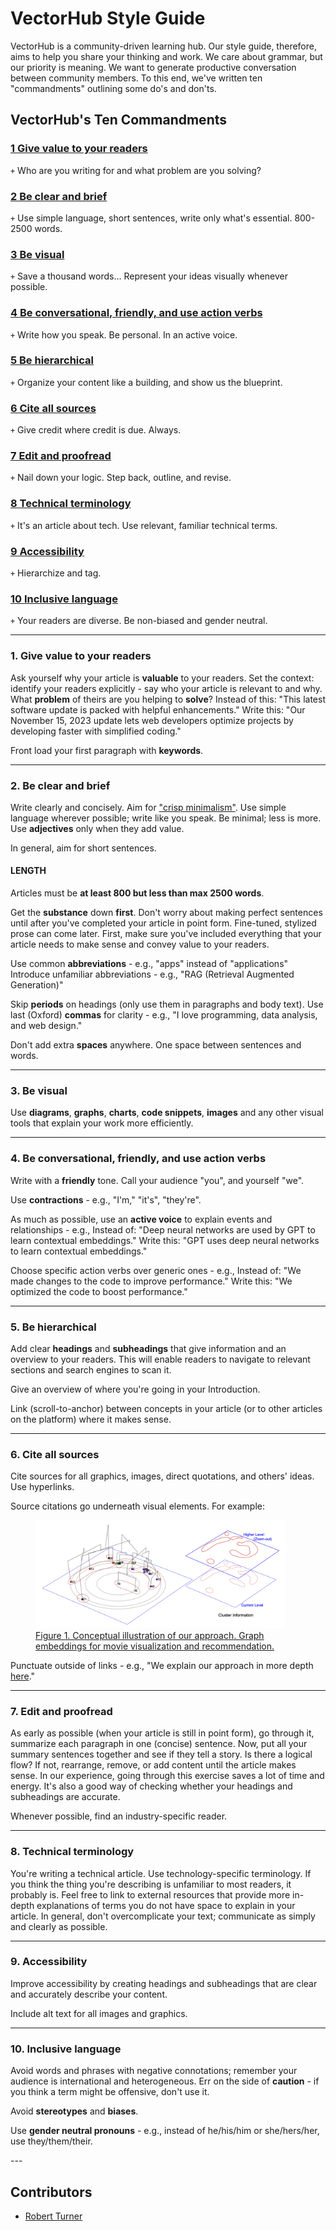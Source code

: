 <!-- TODO: Replace this text with a summary of article for SEO -->

# VectorHub Style Guide

VectorHub is a community-driven learning hub. Our style guide, therefore, aims to help you share your thinking and work. We care about grammar, but our priority is meaning. We want to generate productive conversation between community members. To this end, we've written ten "commandments" outlining some do's and don'ts.

## VectorHub's Ten Commandments

### [1 Give value to your readers](#section1)
`+` Who are you writing for and what problem are you solving?

### [2 Be clear and brief](#section2)
`+` Use simple language, short sentences, write only what's essential. 800-2500 words.

### [3 Be visual](#section3)
`+` Save a thousand words... Represent your ideas visually whenever possible.

### [4 Be conversational, friendly, and use action verbs](#section4)
`+` Write how you speak. Be personal. In an active voice.

### [5 Be hierarchical](#section5)
`+` Organize your content like a building, and show us the blueprint.

### [6 Cite all sources](#section6)
`+` Give credit where credit is due. Always.

### [7 Edit and proofread](#section7)
`+` Nail down your logic. Step back, outline, and revise. 

### [8 Technical terminology](#section8)
`+` It's an article about tech. Use relevant, familiar technical terms.

### [9 Accessibility](#section9)
`+` Hierarchize and tag.

### [10 Inclusive language](#section10)
`+` Your readers are diverse. Be non-biased and gender neutral.



---
### 1. Give value to your readers
<section id="section1">

Ask yourself why your article is **valuable** to your readers.
Set the context: identify your readers explicitly - say who your article is relevant to and why. What **problem** of theirs are you helping to **solve**?
Instead of this: "This latest software update is packed with helpful enhancements."
Write this: "Our November 15, 2023 update lets web developers optimize projects by developing faster with simplified coding."

Front load your first paragraph with **keywords**.

</section>

---
### 2. Be clear and brief
<section id="section2">

Write clearly and concisely. Aim for ["crisp minimalism"](https://learn.microsoft.com/en-us/style-guide/top-10-tips-style-voice).
Use simple language wherever possible; write like you speak.
Be minimal; less is more. Use **adjectives** only when they add value.

In general, aim for short sentences.

#### LENGTH
Articles must be **at least 800 but less than max 2500 words**.

Get the **substance** down **first**. Don't worry about making perfect sentences until after you've completed your article in point form. Fine-tuned, stylized prose can come later. First, make sure you've included everything that your article needs to make sense and convey value to your readers.

Use common **abbreviations** - e.g., "apps" instead of "applications"
Introduce unfamiliar abbreviations - e.g., "RAG (Retrieval Augmented Generation)"

Skip **periods** on headings (only use them in paragraphs and body text).
Use last (Oxford) **commas** for clarity - e.g., "I love programming, data analysis, and web design."

Don't add extra **spaces** anywhere. One space between sentences and words.

</section>

---
### 3. Be visual
<section id="section3">

Use **diagrams**, **graphs**, **charts**, **code snippets**, **images** and any other visual tools that explain your work more efficiently.

</section>

---
### 4. Be conversational, friendly, and use action verbs
<section id="section4">

Write with a **friendly** tone. Call your audience "you", and yourself "we".

Use **contractions** - e.g., "I'm," "it's", "they're".

As much as possible, use an **active voice** to explain events and relationships - e.g., Instead of: "Deep neural networks are used by GPT to learn contextual embeddings." Write this: "GPT uses deep neural networks to learn contextual embeddings."

Choose specific action verbs over generic ones - e.g., Instead of: "We made changes to the code to improve performance." Write this: "We optimized the code to boost performance."

</section>

---
### 5. Be hierarchical
<section id="section5">

Add clear **headings** and **subheadings** that give information and an overview to your readers. This will enable readers to navigate to relevant sections and search engines to scan it.

Give an overview of where you're going in your Introduction.

Link (scroll-to-anchor) between concepts in your article (or to other articles on the platform) where it makes sense.

</section>

---
### 6. Cite all sources
<section id="section6">

Cite sources for all graphics, images, direct quotations, and others' ideas.
Use hyperlinks.

Source citations go underneath visual elements. For example:
<figure>
  <img src="https://github.com/superlinked/VectorHub/blob/main/docs/assets/building_blocks/data_sources/FIgure%201.%20Conceptual%20illustration%20of%20our%20approach.png" alt="Figure 1. Conceptual illustration of our approach, from Graph embeddings for movie visualization and recommendation" width="400"><br>
  <a href="https://www.researchgate.net/publication/290580162_Graph_embeddings_for_movie_visualization_and_recommendation/download?_tp=eyJjb250ZXh0Ijp7ImZpcnN0UGFnZSI6Il9kaXJlY3QiLCJwYWdlIjoiX2RpcmVjdCJ9fQ">Figure 1. Conceptual illustration of our approach. Graph embeddings for movie visualization and recommendation.</a>
  <br>
</figure>

Punctuate outside of links - e.g., "We explain our approach in more depth [here](https://learn.microsoft.com/en-us/style-guide/top-10-tips-style-voice)."

</section>

---
### 7. Edit and proofread
<section id="section7">

As early as possible (when your article is still in point form), go through it, summarize each paragraph in one (concise) sentence. Now, put all your summary sentences together and see if they tell a story. Is there a logical flow? If not, rearrange, remove, or add content until the article makes sense. In our experience, going through this exercise saves a lot of time and energy. It's also a good way of checking whether your headings and subheadings are accurate.

Whenever possible, find an industry-specific reader.

</section>

---
### 8. Technical terminology
<section id="section8">

You're writing a technical article. Use technology-specific terminology. If you think the thing you're describing is unfamiliar to most readers, it probably is. Feel free to link to external resources that provide more in-depth explanations of terms you do not have space to explain in your article.
In general, don't overcomplicate your text; communicate as simply and clearly as possible.

</section>

---
### 9. Accessibility
<section id="section9">

Improve accessibility by creating headings and subheadings that are clear and accurately describe your content.

Include alt text for all images and graphics.

</section>

---
### 10. Inclusive language
<section id="section10">

Avoid words and phrases with negative connotations; remember your audience is international and heterogeneous. Err on the side of **caution** - if you think a term might be offensive, don't use it.

Avoid **stereotypes** and **biases**.

Use **gender neutral pronouns** - e.g., instead of he/his/him or she/hers/her, use they/them/their.

</section>
---

## Contributors

- [Robert Turner](robertturner.co/copyedit)

